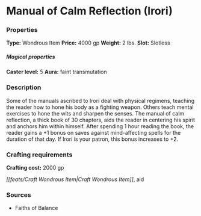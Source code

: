 ﻿---
Title: "Manual of Calm Reflection (Irori)"
Type: "Wondrous Item"
Price: "4000 gp"
Weight: "2 lbs."
Slot: "Slotless"
Caster level: "5"
Aura: "faint transmutation"
Description: |
  "Some of the manuals ascribed to Irori deal with physical regimens, teaching the reader how to hone his body as a fighting weapon. Others teach mental exercises to hone the wits and sharpen the senses. The _manual of calm reflection_, a thick book of 30 chapters, aids the reader in centering his spirit and anchors him within himself. After spending 1 hour reading the book, the reader gains a +1 bonus on saves against mind-affecting spells for the duration of that day. If Irori is your patron, this bonus increases to +2."
Crafting cost: "2000 gp"
Sources: "['Faiths of Balance']"
---

# Manual of Calm Reflection (Irori)

### Properties

**Type:** Wondrous Item **Price:** 4000 gp **Weight:** 2 lbs. **Slot:** Slotless

##### Magical properties

**Caster level:** 5 **Aura:** faint transmutation

### Description

Some of the manuals ascribed to Irori deal with physical regimens, teaching the reader how to hone his body as a fighting weapon. Others teach mental exercises to hone the wits and sharpen the senses. The manual of calm reflection, a thick book of 30 chapters, aids the reader in centering his spirit and anchors him within himself. After spending 1 hour reading the book, the reader gains a +1 bonus on saves against mind-affecting spells for the duration of that day. If Irori is your patron, this bonus increases to +2.

### Crafting requirements

**Crafting cost:** 2000 gp

_[[feats/Craft Wondrous Item|Craft Wondrous Item]]_, aid

### Sources

* Faiths of Balance